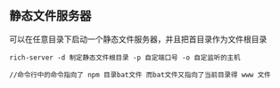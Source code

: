 ## 静态文件服务器
可以在任意目录下启动一个静态文件服务器，并且把首目录作为文件根目录
```
rich-server -d 制定静态文件根目录 -p 自定端口号 -o 自定监听的主机
```

```
//命令行中的命令指向了 npm 目录bat文件 而bat文件又指向了当前目录得 www 文件
```

